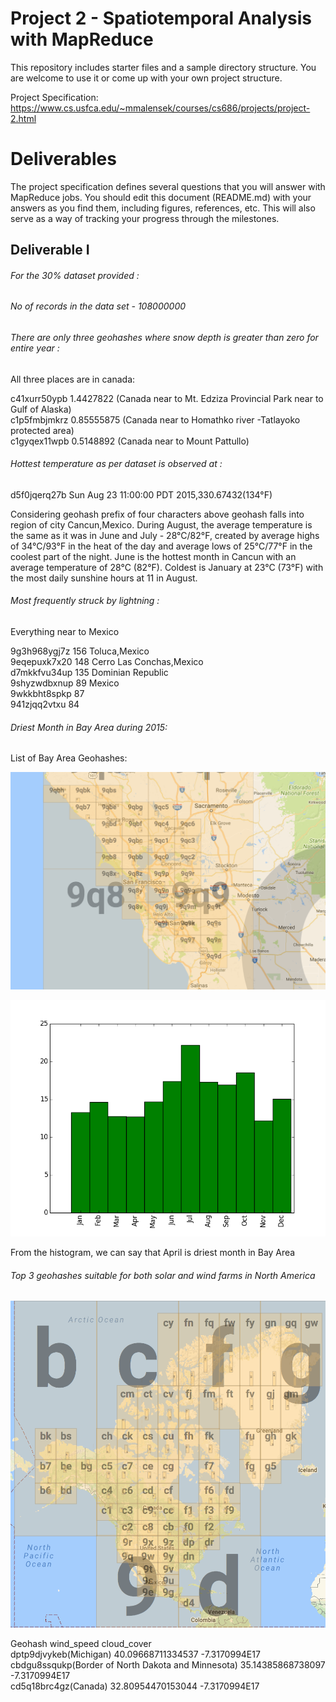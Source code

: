 # Project 2 - Spatiotemporal Analysis with MapReduce

This repository includes starter files and a sample directory structure. You are welcome to use it or come up with your own project structure.

Project Specification: https://www.cs.usfca.edu/~mmalensek/courses/cs686/projects/project-2.html

# Deliverables

The project specification defines several questions that you will answer with MapReduce jobs. You should edit this document (README.md) with your answers as you find them, including figures, references, etc. This will also serve as a way of tracking your progress through the milestones.

## Deliverable I

###### For the 30% dataset provided :

###### No of records in the data set - 108000000

###### There are only three geohashes where snow depth is greater than zero for entire year :

All three places are in canada:

c41xurr50ypb    1.4427822 (Canada near to Mt. Edziza Provincial Park near to Gulf of Alaska)</br>
c1p5fmbjmkrz    0.85555875 (Canada near to Homathko river -Tatlayoko protected area)</br>
c1gyqex11wpb    0.5148892 (Canada near to Mount Pattullo)</br>

###### Hottest temperature as per dataset is observed at :

d5f0jqerq27b    Sun Aug 23 11:00:00 PDT 2015,330.67432(134°F)</br>

Considering geohash prefix of four characters above geohash falls into region of city Cancun,Mexico.
During August, the average temperature is the same as it was in June and July - 28°C/82°F, 
created by average highs of 34°C/93°F in the heat of the day and average lows of 25°C/77°F in the coolest part of the night.
June is the hottest month in Cancun with an average temperature of 28°C (82°F).
Coldest is January at 23°C (73°F) with the most daily sunshine hours at 11 in August.

###### Most frequently struck by lightning :

Everything near to Mexico

9g3h968ygj7z    156 Toluca,Mexico<br/>
9eqepuxk7x20    148 Cerro Las Conchas,Mexico</br>
d7mkkfvu34up    135 Dominian Republic</br>
9shyzwdbxnup    89  Mexico</br>
9wkkbht8spkp    87</br>
941zjqq2vtxu    84</br>

###### Driest Month in Bay Area during 2015:

List of Bay Area Geohashes:

![alt text](images/BayAreaDataPoints.png "List of Bay Area Geohash prefixes")

![alt text](images/DriestMonth.png "Avg precipitation values in Bay Area 2015")

From the histogram, we can say that April is driest month in Bay Area

###### Top 3 geohashes suitable for both solar and wind farms in North America

![alt text](images/NorthAmericaDataPoints.png "List of North America Geohash prefixes")

Geohash                                                 wind_speed             cloud_cover<br/>
dptp9djvykeb(Michigan)                                  40.09668711334537       -7.3170994E17<br/>
cbdgu8ssqukp(Border of North Dakota and Minnesota)      35.14385868738097       -7.3170994E17<br/>
cd5q18brc4gz(Canada)                                    32.80954470153044       -7.3170994E17<br/>


